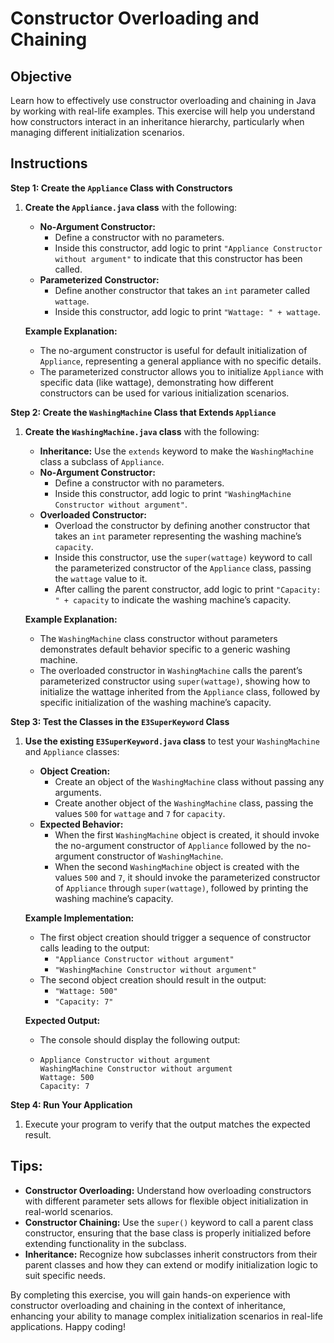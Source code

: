# Constructor Overloading and Chaining

## Objective
Learn how to effectively use constructor overloading and chaining in Java by working with real-life examples. This exercise will help you understand how constructors interact in an inheritance hierarchy, particularly when managing different initialization scenarios.

## Instructions

**Step 1: Create the `Appliance` Class with Constructors**

1. **Create the `Appliance.java` class** with the following:
    - **No-Argument Constructor:**
        - Define a constructor with no parameters.
        - Inside this constructor, add logic to print `"Appliance Constructor without argument"` to indicate that this constructor has been called.
    - **Parameterized Constructor:**
        - Define another constructor that takes an `int` parameter called `wattage`.
        - Inside this constructor, add logic to print `"Wattage: " + wattage`.

   **Example Explanation:**
    - The no-argument constructor is useful for default initialization of `Appliance`, representing a general appliance with no specific details.
    - The parameterized constructor allows you to initialize `Appliance` with specific data (like wattage), demonstrating how different constructors can be used for various initialization scenarios.

**Step 2: Create the `WashingMachine` Class that Extends `Appliance`**

1. **Create the `WashingMachine.java` class** with the following:
    - **Inheritance:** Use the `extends` keyword to make the `WashingMachine` class a subclass of `Appliance`.
    - **No-Argument Constructor:**
        - Define a constructor with no parameters.
        - Inside this constructor, add logic to print `"WashingMachine Constructor without argument"`.
    - **Overloaded Constructor:**
        - Overload the constructor by defining another constructor that takes an `int` parameter representing the washing machine’s `capacity`.
        - Inside this constructor, use the `super(wattage)` keyword to call the parameterized constructor of the `Appliance` class, passing the `wattage` value to it.
        - After calling the parent constructor, add logic to print `"Capacity: " + capacity` to indicate the washing machine’s capacity.

   **Example Explanation:**
    - The `WashingMachine` class constructor without parameters demonstrates default behavior specific to a generic washing machine.
    - The overloaded constructor in `WashingMachine` calls the parent’s parameterized constructor using `super(wattage)`, showing how to initialize the wattage inherited from the `Appliance` class, followed by specific initialization of the washing machine’s capacity.

**Step 3: Test the Classes in the `E3SuperKeyword` Class**

1. **Use the existing `E3SuperKeyword.java` class** to test your `WashingMachine` and `Appliance` classes:
    - **Object Creation:**
        - Create an object of the `WashingMachine` class without passing any arguments.
        - Create another object of the `WashingMachine` class, passing the values `500` for `wattage` and `7` for `capacity`.
    - **Expected Behavior:**
        - When the first `WashingMachine` object is created, it should invoke the no-argument constructor of `Appliance` followed by the no-argument constructor of `WashingMachine`.
        - When the second `WashingMachine` object is created with the values `500` and `7`, it should invoke the parameterized constructor of `Appliance` through `super(wattage)`, followed by printing the washing machine’s capacity.

   **Example Implementation:**
    - The first object creation should trigger a sequence of constructor calls leading to the output:
        - `"Appliance Constructor without argument"`
        - `"WashingMachine Constructor without argument"`
    - The second object creation should result in the output:
        - `"Wattage: 500"`
        - `"Capacity: 7"`

   **Expected Output:**
    - The console should display the following output:
    - ```
      Appliance Constructor without argument
      WashingMachine Constructor without argument
      Wattage: 500
      Capacity: 7
      ```

**Step 4: Run Your Application**

1. Execute your program to verify that the output matches the expected result.

## Tips:

- **Constructor Overloading:** Understand how overloading constructors with different parameter sets allows for flexible object initialization in real-world scenarios.
- **Constructor Chaining:** Use the `super()` keyword to call a parent class constructor, ensuring that the base class is properly initialized before extending functionality in the subclass.
- **Inheritance:** Recognize how subclasses inherit constructors from their parent classes and how they can extend or modify initialization logic to suit specific needs.

By completing this exercise, you will gain hands-on experience with constructor overloading and chaining in the context of inheritance, enhancing your ability to manage complex initialization scenarios in real-life applications. Happy coding!
